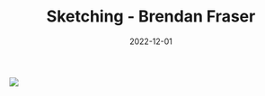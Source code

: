 ﻿---
title: "Sketching - Brendan Fraser"
date: "2022-12-01"
lastmod: "2022-12-01"
tags: ["Sketching","Drawing","Practicing","Sketch"]
authors: ["kevinan9"]
---


![](https://lh3.googleusercontent.com/Ixv5N1BoC1cXDnii8WacsamtyTMNLqcMPCDIe8H6SWqBI912T3xbrcmWQ9L_6MLPXHa_m3M6ZkjPU_m5nc4OYMw-Xo58BiGM7YSZm91X1dzAKHCiZtS5n79U3ui_QZQqZid41vm_jte3X-lOKUKu4ot-drpJWJqJlpZ_AUsiZ5T7xB6TgrRcfxPyd7K8sEWKrL1lCfz5aRulgebbJZj0uDdWBFZLXQWompMzKvMeSUElIxybEJj25wwmkwG899hcpDDpgSv9PdADbgD2B9t6kfSuRCr-cqqG3L2SIl_zl-n3WfKQK58Pvhu0Em8mQy2hrrW6kgG6jPlLuPQJSZvPiltvw51l-CyhXje_hxyxTur4mp2jlxFLgg5NIPoMxQ5d7calt3ixwsNXHhil1x6yZiImfUVHNrJs6nDFs-hCkdXF57gnw5m5a45QRilfoEdBmDb2nlErk5JCmobOJLbmCrTIyo5DYqfqw7k-GeDWQ-xYlWUvp2QKG4vN5aCSBo8YOHpn0U4M1RSx1k6nMa9X6g2F200__Ta9NqMKKNw7hMBm-fWOO3dCF2DIqNYAgMAX83P7lwezWl6LFKFWw3zPYYhIRPrMPMZtXmDdPYIxuXdE6c5t_7iJrUWjcxxpJ0aNlCQuqYvMNCwbrIUli6mDIuJB3WHqVhc5fudd7x7nq75OWior2bnXNQX8u0nmvbArtBMy5fS8SWsSPDTRlv5o0jwtzRCSnKfH3Xj9zGRrqeLs4NReKfFSouQ1IMdDzvLNeKnI83FC3qONeZ-cYZnsecA6ytakf8nC2ij-qxJzxtBFoQOgrFRFc8i-FXNuSbzvsvt0Ie3kc6AeZxI9Jghh_DqsCwpo9ZIi7JyvyWDSKYsrSYJWMuH8E62iPrniM6Y87tX4WfYOLQ8ScJlnHFoqiWsEsiAXgviDMh9v49aZKXAVC91_Ma9sBceqBh8P_3Z0OephZWEkYHyPagSHjSZEJ7HP0e19ivxqTAxbn94LHrvIwC2T6hx5h2GYJwEjGn-LsR9bcr6ZsMDhs8kkEGoV7oL24w=w1486-h1981-no?authuser=0)